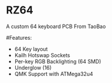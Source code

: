 # RZ64
A custom 64 keyboard
PCB From TaoBao

#Features:
- 64 Key layout
- Kailh Hotswap Sockets
- Per-key RGB Backlighting (64 SMD)
- Underglow (16)
- QMK Support with ATMega32u4
